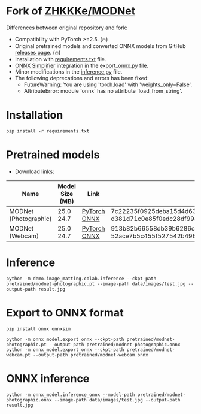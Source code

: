# Fork of [ZHKKKe/MODNet](https://github.com/ZHKKKe/MODNet)

Differences between original repository and fork:

* Compatibility with PyTorch >=2.5. (🔥)
* Original pretrained models and converted ONNX models from GitHub [releases page](https://github.com/clibdev/MODNet/releases). (🔥)
* Installation with [requirements.txt](requirements.txt) file.
* [ONNX Simplifier](https://github.com/daquexian/onnx-simplifier) integration in the [export_onnx.py](onnx_model/export_onnx.py) file.
* Minor modifications in the [inference.py](demo/image_matting/colab/inference.py) file.
* The following deprecations and errors has been fixed:
  * FutureWarning: You are using 'torch.load' with 'weights_only=False'.
  * AttributeError: module 'onnx' has no attribute 'load_from_string'.

# Installation

```shell
pip install -r requirements.txt
```

# Pretrained models

* Download links:

| Name                  | Model Size (MB) | Link                                                                                                                                                                                        | SHA-256                                                                                                                              |
|-----------------------|-----------------|---------------------------------------------------------------------------------------------------------------------------------------------------------------------------------------------|--------------------------------------------------------------------------------------------------------------------------------------|
| MODNet (Photographic) | 25.0<br>24.7    | [PyTorch](https://github.com/clibdev/MODNet/releases/latest/download/modnet-photographic.pt)<br>[ONNX](https://github.com/clibdev/MODNet/releases/latest/download/modnet-photographic.onnx) | 7c22235f0925deba15d4d63e53afcb654c47055bbcd98f56e393ab2584007ed8<br>d381d71c0e85f0edc28df99a6dd59544b0c33cc2bf234b1fc22aa417fec127be |
| MODNet (Webcam)       | 25.0<br>24.7    | [PyTorch](https://github.com/clibdev/MODNet/releases/latest/download/modnet-webcam.pt)<br>[ONNX](https://github.com/clibdev/MODNet/releases/latest/download/modnet-webcam.onnx)             | 913b82b66558db39b6286c150f809017d7528c872b156eb14333c9c6cb52108b<br>52ace7b5c455f527542b496151996bed429b67ca8efc8bd793485a631363c688 |

# Inference

```shell
python -m demo.image_matting.colab.inference --ckpt-path pretrained/modnet-photographic.pt --image-path data/images/test.jpg --output-path result.jpg
```

# Export to ONNX format

```shell
pip install onnx onnxsim
```
```shell
python -m onnx_model.export_onnx --ckpt-path pretrained/modnet-photographic.pt --output-path pretrained/modnet-photographic.onnx
python -m onnx_model.export_onnx --ckpt-path pretrained/modnet-webcam.pt --output-path pretrained/modnet-webcam.onnx
```

# ONNX inference

```shell
python -m onnx_model.inference_onnx --model-path pretrained/modnet-photographic.onnx --image-path data/images/test.jpg --output-path result.jpg
```
